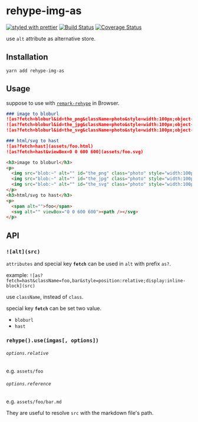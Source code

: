 # rehype-img-as
[![styled with prettier](https://img.shields.io/badge/styled_with-prettier-ff69b4.svg)](https://github.com/prettier/prettier)
[![Build Status](https://travis-ci.org/kthjm/rehype-img-as.svg)](https://travis-ci.org/kthjm/rehype-img-as)
[![Coverage Status](https://coveralls.io/repos/github/kthjm/rehype-img-as/badge.svg)](https://coveralls.io/github/kthjm/rehype-img-as)

use `alt` attribute as alternative store.

## Installation
```shell
yarn add rehype-img-as
```

## Usage

suppose to use with [`remark-rehype`](https://github.com/wooorm/remark-rehype) in Browser.

<!-- https://www.w3schools.com/html/html_entities.asp
http://www.howtocreate.co.uk/sidehtmlentity.html -->

```md
### image to bloburl
![as?fetch=bloburl&id=the_png&className=photo&style=width:100px;object-fit:contain](assets/foo.png)
![as?fetch=bloburl&id=the_jpg&className=photo&style=width:100px;object-fit:contain](assets/foo.jpg)
![as?fetch=bloburl&id=the_svg&className=photo&style=width:100px;object-fit:contain](assets/foo.svg)

### html/svg to hast
![as?fetch=hast](assets/foo.html)
![as?fetch=hast&viewBox=0 0 600 600](assets/foo.svg)
```
```html
<h3>image to bloburl</h3>
<p>
  <img src="blob:~" alt="" id="the_png" class="photo" style="width:100px;object-fit:contain" />
  <img src="blob:~" alt="" id="the_jpg" class="photo" style="width:100px;object-fit:contain" />
  <img src="blob:~" alt="" id="the_svg" class="photo" style="width:100px;object-fit:contain" />
</p>
<h3>html/svg to hast</h3>
<p>
  <span alt="">foo</span>
  <svg alt="" viewBox="0 0 600 600"><path /></svg>
</p>
```

<!--
```js
import unified from "unified";
import parse from "remark-parse";
import mdast2hast from "remark-rehype";
import imgas from "rehype-img-as";
import stringify from "rehype-stringify";

const dirPath = "./assets";
const processor = unified()
                    .use(parse)
                    .use(mdast2hast)
                    .use(imgas,{relative: dirPath})
                    .use(stringify);

fetch(`${dirPath}/hoge.md`)
.then((res)=>(res.text()))
.then((md)=>(processor.process(md)))
.then(({contents})=>(console.log(contents)))
.catch((err)=>(console.error(err)))
```
`assets/hoge.md`:
```md
# sample

![as?style=width:100px;object-fit:contain](./hoge.jpg)
![as?fetch=bloburl&style=width:100px;object-fit:contain](./hoge.png)
![as?fetch=bloburl&style=width:100px;object-fit:contain](./hoge.svg)
![as?fetch=hast&class=hoge&style=height:100%](./hoge.html)
![as?fetch=hast&class=hoge&style=height:100%](./hoge.svg)
```
Yields:
```html
<h1>sample</h1>
<p>
  <img style="width:100px;object-fit:contain" src="assets/hoge.jpg" />
  <img style="width:100px;object-fit:contain" src="bloburl" />
  <img style="width:100px;object-fit:contain" src="bloburl" />
  <div class="hoge" style="height:100%"><span></span></div>
  <svg class="hoge" style="height:100%"><g><path d="" /></g></svg>
</p>
```
-->

## API
### `![alt](src)`
`attributes` and special key **`fetch`** can be used in `alt` with prefix `as?`.

example: `![as?fetch=hast&className=foo,bar&style=position:relative;display:inline-block](src)`

use `className`, instead of `class`.

special key **`fetch`** can be set two value.

- `bloburl`
- `hast`


### `rehype().use(imgas[, options])`

###### `options.relative`
e.g. `assets/foo`
###### `options.reference`
e.g. `assets/foo/bar.md`

They are useful to resolve `src` with the markdown file's path.
